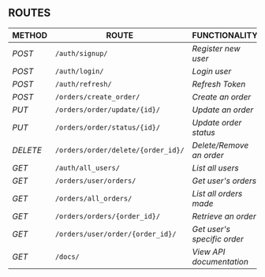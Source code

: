 ## ROUTES
| METHOD | ROUTE | FUNCTIONALITY |ACCESS|
| ------- | ----- | ------------- | ------------- |
| *POST* | ```/auth/signup/``` | _Register new user_| _All users_|
| *POST* | ```/auth/login/``` | _Login user_|_All users_|
| *POST* | ```/auth/refresh/``` | _Refresh Token_|_All users_|
| *POST* | ```/orders/create_order/``` | _Create an order_|_All users_|
| *PUT* | ```/orders/order/update/{id}/``` | _Update an order_|_All users_|
| *PUT* | ```/orders/order/status/{id}/``` | _Update order status_|_Superuser_|
| *DELETE* | ```/orders/order/delete/{order_id}/``` | _Delete/Remove an order_ |_All users_|
| *GET* | ```/auth/all_users/``` | _List all users_|_All users_|
| *GET* | ```/orders/user/orders/``` | _Get user's orders_|_All users_|
| *GET* | ```/orders/all_orders/``` | _List all orders made_|_Superuser_|
| *GET* | ```/orders/orders/{order_id}/``` | _Retrieve an order_|_Superuser_|
| *GET* | ```/orders/user/order/{order_id}/``` | _Get user's specific order_|                          
| *GET* | ```/docs/``` | _View API documentation_|_All users_|
